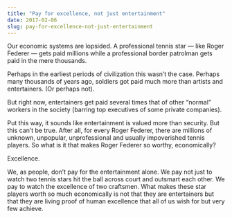 ```yaml
---
title: "Pay for excellence, not just entertainment"
date: 2017-02-06
slug: pay-for-excellence-not-just-entertainment
---
```

Our economic systems are lopsided. A professional tennis star — like Roger Federer — gets paid millions while a professional border patrolman gets paid in the mere thousands.

Perhaps in the earliest periods of civilization this wasn’t the case. Perhaps many thousands of years ago, soldiers got paid much more than artists and entertainers. (Or perhaps not).

But right now, entertainers get paid several times that of other “normal” workers in the society (barring top executives of some private companies).

Put this way, it sounds like entertainment is valued more than security. But this can’t be true. After all, for every Roger Federer, there are millions of unknown, unpopular, unprofessional and usually impoverished tennis players. So what is it that makes Roger Federer so worthy, economically?

Excellence.

We, as people, don’t pay for the entertainment alone. We pay not just to watch two tennis stars hit the ball across court and outsmart each other. We pay to watch the excellence of two craftsmen. What makes these star players worth so much economically is not that they are entertainers but that they are living proof of human excellence that all of us wish for but very few achieve.